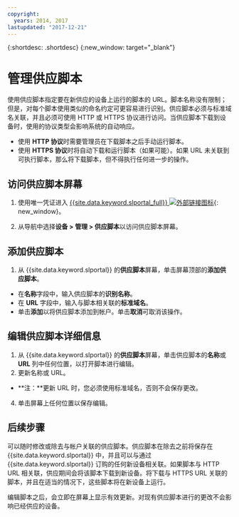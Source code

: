 ```yaml
---
copyright:
  years: 2014, 2017
lastupdated: "2017-12-21"
---
```


{:shortdesc: .shortdesc}
{:new_window: target="_blank"}

# 管理供应脚本

使用供应脚本指定要在新供应的设备上运行的脚本的 URL。脚本名称没有限制；但是，对每个脚本使用类似的命名约定可更容易进行识别。供应脚本必须与标准域名关联，并且必须可使用 HTTP 或 HTTPS 协议进行访问。当供应脚本下载到设备时，使用的协议类型会影响系统的自动响应。

* 使用 **HTTP 协议**时需要管理员在下载脚本之后手动运行脚本。
* 使用 **HTTPS 协议**时将自动下载和运行脚本（如果可能）。如果 URL 未关联到可执行脚本，那么将下载脚本，但不得执行任何进一步的操作。

## 访问供应脚本屏幕
1. 使用唯一凭证进入 [{{site.data.keyword.slportal_full}} ![外部链接图标](../icons/launch-glyph.svg "外部链接图标")](https://control.softlayer.com/){: new_window}。

2. 从导航中选择**设备 > 管理 > 供应脚本**以访问供应脚本屏幕。


## 添加供应脚本

1. 从 {{site.data.keyword.slportal}} 的**供应脚本**屏幕，单击屏幕顶部的**添加供应脚本**。
* 在**名称**字段中，输入供应脚本的**识别名称**。
* 在 **URL** 字段中，输入与脚本相关联的**标准域名**。
* 单击**添加**以将供应脚本添加到帐户。单击**取消**可取消该操作。

## 编辑供应脚本详细信息

1. 从 {{site.data.keyword.slportal}} 的**供应脚本**屏幕，单击供应脚本的**名称**或 **URL** 列中任何位置，以打开脚本进行编辑。
3. 更新名称或 URL。
  * **注：**更新 URL 时，您必须使用标准域名，否则不会保存更改。
4. 单击屏幕上任何位置以保存编辑。

## 后续步骤

可以随时修改或除去与帐户关联的供应脚本。供应脚本在除去之前将保存在 {{site.data.keyword.slportal}} 中，并且可以与通过 {{site.data.keyword.slportal}} 订购的任何新设备相关联。如果脚本与 HTTP URL 相关联，供应期间会将该脚本下载到新设备。将下载与 HTTPS URL 关联的脚本，并且在适当的情况下，这些脚本将在新设备上运行。

编辑脚本之后，会立即在屏幕上显示有效更新。对现有供应脚本进行的更改不会影响已经供应的设备。
